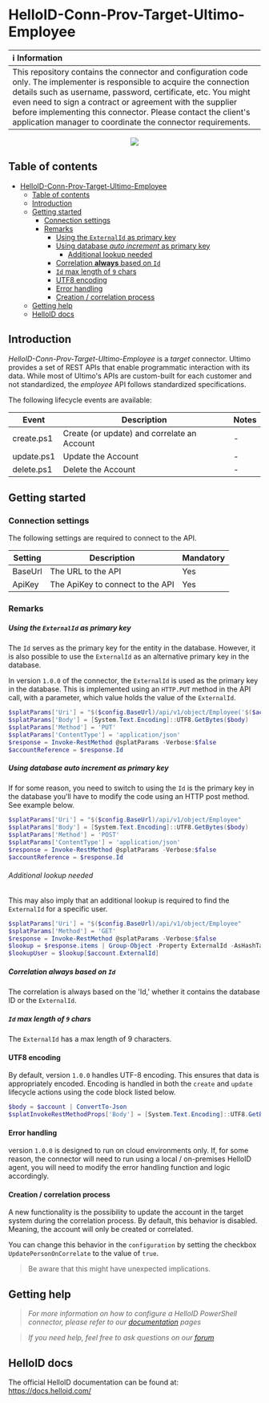 
# HelloID-Conn-Prov-Target-Ultimo-Employee

| :information_source: Information |
|:---------------------------|
| This repository contains the connector and configuration code only. The implementer is responsible to acquire the connection details such as username, password, certificate, etc. You might even need to sign a contract or agreement with the supplier before implementing this connector. Please contact the client's application manager to coordinate the connector requirements. |

<p align="center">
  <img src="https://www.ultimo.com/wp-content/themes/ultimo-software-solutions/dist/images/ifs-ultimo-rgb.svg">
</p>

## Table of contents

- [HelloID-Conn-Prov-Target-Ultimo-Employee](#helloid-conn-prov-target-ultimo-employee)
  - [Table of contents](#table-of-contents)
  - [Introduction](#introduction)
  - [Getting started](#getting-started)
    - [Connection settings](#connection-settings)
    - [Remarks](#remarks)
        - [Using the `ExternalId` as primary key](#using-the-externalid-as-primary-key)
        - [Using database _auto increment_ as primary key](#using-database-auto-increment-as-primary-key)
          - [Additional lookup needed](#additional-lookup-needed)
        - [Correlation __always__ based on `Id`](#correlation-always-based-on-id)
        - [`Id` max length of `9` chars](#id-max-length-of-9-chars)
      - [UTF8 encoding](#utf8-encoding)
      - [Error handling](#error-handling)
      - [Creation / correlation process](#creation--correlation-process)
  - [Getting help](#getting-help)
  - [HelloID docs](#helloid-docs)

## Introduction

_HelloID-Conn-Prov-Target-Ultimo-Employee_ is a _target_ connector. Ultimo provides a set of REST APIs that enable programmatic interaction with its data. While most of Ultimo's APIs are custom-built for each customer and not standardized, the _employee_ API follows standardized specifications.

The following lifecycle events are available:

| Event  | Description | Notes |
|---	 |---	|---	|
| create.ps1 | Create (or update) and correlate an Account | - |
| update.ps1 | Update the Account | - |
| delete.ps1 | Delete the Account | - |

## Getting started

### Connection settings

The following settings are required to connect to the API.

| Setting      | Description                        | Mandatory   |
| ------------ | -----------                        | ----------- |
| BaseUrl      | The URL to the API                 | Yes         |
| ApiKey       | The ApiKey to connect to the API   | Yes         |

### Remarks

##### Using the `ExternalId` as primary key

The `Id` serves as the primary key for the entity in the database. However, it is also possible to use the `ExternalId` as an alternative primary key in the database.

In version `1.0.0` of the connector, the `ExternalId` is used as the primary key in the database. This is implemented using an `HTTP.PUT` method in the API call, with a parameter, which value holds the value of the `ExternalId`.

```powershell
$splatParams['Uri'] = "$($config.BaseUrl)/api/v1/object/Employee('$($account.ExternalId)')"
$splatParams['Body'] = [System.Text.Encoding]::UTF8.GetBytes($body)
$splatParams['Method'] = 'PUT'
$splatParams['ContentType'] = 'application/json'
$response = Invoke-RestMethod @splatParams -Verbose:$false
$accountReference = $response.Id
```

##### Using database _auto increment_ as primary key

If for some reason, you need to switch to using the `Id` is the primary key in the database you'll have to modify the code using an HTTP post method.
See example below.

```powershell
$splatParams['Uri'] = "$($config.BaseUrl)/api/v1/object/Employee"
$splatParams['Body'] = [System.Text.Encoding]::UTF8.GetBytes($body)
$splatParams['Method'] = 'POST'
$splatParams['ContentType'] = 'application/json'
$response = Invoke-RestMethod @splatParams -Verbose:$false
$accountReference = $response.Id
```

###### Additional lookup needed

This may also imply that an additional lookup is required to find the `ExternalId` for a specific user.

```powershell
$splatParams['Uri'] = "$($config.BaseUrl)/api/v1/object/Employee"
$splatParams['Method'] = 'GET'
$response = Invoke-RestMethod @splatParams -Verbose:$false
$lookup = $response.items | Group-Object -Property ExternalId -AsHashTable -AsString
$lookupUser = $lookup[$account.ExternalId]
```

##### Correlation __always__ based on `Id`

The correlation is always based on the 'Id,' whether it contains the database ID or the `ExternalId`.

##### `Id` max length of `9` chars

The `ExternalId` has a max length of 9 characters.

#### UTF8 encoding

By default, version `1.0.0` handles UTF-8 encoding. This ensures that data is appropriately encoded. Encoding is handled in both the `create` and `update` lifecycle actions using the code block listed below.

```powershell
$body = $account | ConvertTo-Json
$splatInvokeRestMethodProps['Body'] = [System.Text.Encoding]::UTF8.GetBytes($body)
```

#### Error handling

version `1.0.0` is designed to run on cloud environments only.
If, for some reason, the connector will need to run using a local / on-premises HelloID agent, you will need to modify the error handling function and logic accordingly.

#### Creation / correlation process

A new functionality is the possibility to update the account in the target system during the correlation process. By default, this behavior is disabled. Meaning, the account will only be created or correlated.

You can change this behavior in the `configuration` by setting the checkbox `UpdatePersonOnCorrelate` to the value of `true`.

> Be aware that this might have unexpected implications.

## Getting help

> _For more information on how to configure a HelloID PowerShell connector, please refer to our [documentation](https://docs.helloid.com/hc/en-us/articles/360012558020-Configure-a-custom-PowerShell-target-system) pages_

> _If you need help, feel free to ask questions on our [forum](https://forum.helloid.com)_

## HelloID docs

The official HelloID documentation can be found at: https://docs.helloid.com/
